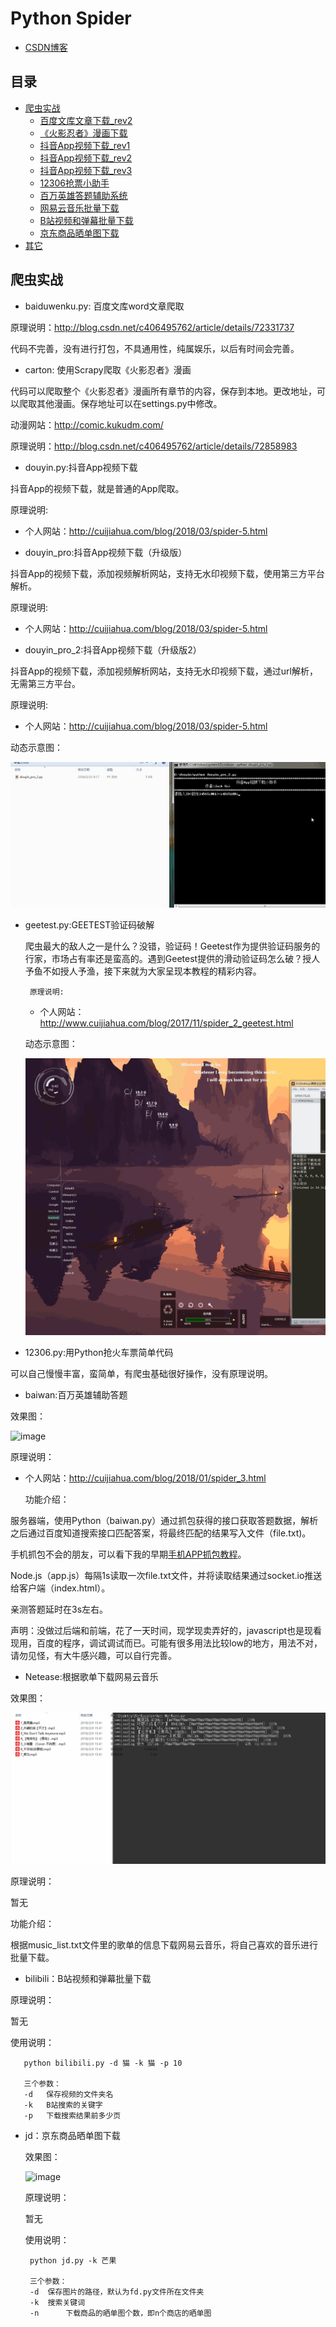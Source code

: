 # Python Spider

* [CSDN博客](https://blog.csdn.net/u014793102 "悬停显示")

## 目录


* [爬虫实战](#爬虫实战)
    * [百度文库文章下载_rev2](https://github.com/duke-coding/python-spider/blob/master/baiduwenku_pro_1.py "悬停显示")
    * [《火影忍者》漫画下载](https://github.com/duke-coding/python-spider/tree/master/cartoon "悬停显示")
    * [抖音App视频下载_rev1](https://github.com/duke-coding/python-spider/blob/master/douyin.py "悬停显示")
    * [抖音App视频下载_rev2](https://github.com/duke-coding/python-spider/blob/master/douyin_pro.py "悬停显示")
    * [抖音App视频下载_rev3](https://github.com/duke-coding/python-spider/blob/master/douyin_pro_2.py "悬停显示")
    * [12306抢票小助手](https://github.com/duke-coding/python-spider/blob/master/12306.py "悬停显示")
    * [百万英雄答题辅助系统](https://github.com/duke-coding/python-spider/tree/master/baiwan "悬停显示")   
    * [网易云音乐批量下载](https://github.com/duke-coding/python-spider/tree/master/Netease "悬停显示")
    * [B站视频和弹幕批量下载](https://github.com/duke-coding/python-spider/tree/master/bilibili "悬停显示")
    * [京东商品晒单图下载](https://github.com/duke-coding/python-spider/tree/master/jd "悬停显示")
* [其它](#其它)


## 爬虫实战

 
 * baiduwenku.py: 百度文库word文章爬取

  原理说明：http://blog.csdn.net/c406495762/article/details/72331737

  代码不完善，没有进行打包，不具通用性，纯属娱乐，以后有时间会完善。

 * carton: 使用Scrapy爬取《火影忍者》漫画

  代码可以爬取整个《火影忍者》漫画所有章节的内容，保存到本地。更改地址，可以爬取其他漫画。保存地址可以在settings.py中修改。

  动漫网站：http://comic.kukudm.com/

  原理说明：http://blog.csdn.net/c406495762/article/details/72858983

 * douyin.py:抖音App视频下载

  抖音App的视频下载，就是普通的App爬取。

  原理说明:

   * 个人网站：http://cuijiahua.com/blog/2018/03/spider-5.html

 * douyin_pro:抖音App视频下载（升级版）

  抖音App的视频下载，添加视频解析网站，支持无水印视频下载，使用第三方平台解析。

  原理说明:

   * 个人网站：http://cuijiahua.com/blog/2018/03/spider-5.html

 * douyin_pro_2:抖音App视频下载（升级版2）

  抖音App的视频下载，添加视频解析网站，支持无水印视频下载，通过url解析，无需第三方平台。

  原理说明:

   * 个人网站：http://cuijiahua.com/blog/2018/03/spider-5.html

  动态示意图：

  ![image](https://github.com/Jack-Cherish/Pictures/blob/master/14.gif)

 * geetest.py:GEETEST验证码破解

    爬虫最大的敌人之一是什么？没错，验证码！Geetest作为提供验证码服务的行家，市场占有率还是蛮高的。遇到Geetest提供的滑动验证码怎么破？授人予鱼不如授人予渔，接下来就为大家呈现本教程的精彩内容。

    	原理说明:

     * 个人网站：http://www.cuijiahua.com/blog/2017/11/spider_2_geetest.html

    动态示意图：

    ![image](https://github.com/Jack-Cherish/Pictures/blob/master/spider_2_1.gif)

 * 12306.py:用Python抢火车票简单代码

  可以自己慢慢丰富，蛮简单，有爬虫基础很好操作，没有原理说明。

 * baiwan:百万英雄辅助答题

  效果图：

  ![image](https://github.com/Jack-Cherish/Pictures/blob/master/11.gif)

  原理说明：

  * 个人网站：http://cuijiahua.com/blog/2018/01/spider_3.html

  	功能介绍：

  服务器端，使用Python（baiwan.py）通过抓包获得的接口获取答题数据，解析之后通过百度知道搜索接口匹配答案，将最终匹配的结果写入文件（file.txt)。

  手机抓包不会的朋友，可以看下我的早期[手机APP抓包教程](http://blog.csdn.net/c406495762/article/details/76850843 "悬停显示")。

  Node.js（app.js）每隔1s读取一次file.txt文件，并将读取结果通过socket.io推送给客户端（index.html）。

  亲测答题延时在3s左右。

  声明：没做过后端和前端，花了一天时间，现学现卖弄好的，javascript也是现看现用，百度的程序，调试调试而已。可能有很多用法比较low的地方，用法不对，请勿见怪，有大牛感兴趣，可以自行完善。

 * Netease:根据歌单下载网易云音乐
  	
  效果图：

  ![image](https://github.com/Jack-Cherish/Pictures/blob/master/13.gif)

  原理说明：

  暂无

  功能介绍：

  根据music_list.txt文件里的歌单的信息下载网易云音乐，将自己喜欢的音乐进行批量下载。

 * bilibili：B站视频和弹幕批量下载
  	
  原理说明：

  暂无

  使用说明：

       python bilibili.py -d 猫 -k 猫 -p 10
      
       三个参数：
       -d	保存视频的文件夹名
       -k	B站搜索的关键字
       -p	下载搜索结果前多少页

 * jd：京东商品晒单图下载

    效果图：

    ![image](https://github.com/Jack-Cherish/Pictures/blob/master/jd.gif)
    	
    原理说明：

    暂无

    使用说明：

        python jd.py -k 芒果
        
        三个参数：
        -d	保存图片的路径，默认为fd.py文件所在文件夹
        -k	搜索关键词
        -n  	下载商品的晒单图个数，即n个商店的晒单图
